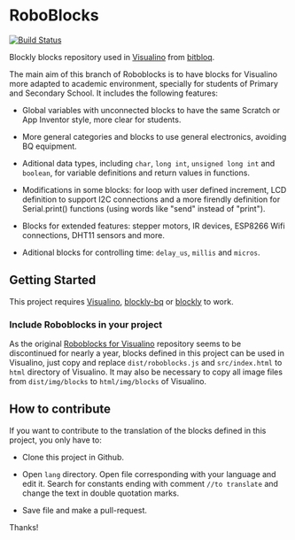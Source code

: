 RoboBlocks
==========

[![Build Status](https://secure.travis-ci.org/bq/roboblocks.png?branch=master)](http://travis-ci.org/bq/roboblocks)

Blockly blocks repository used in [Visualino](http://www.visualino.net/index.es.html) from [bitbloq](http://bitbloq.bq.com).

The main aim of this branch of Roboblocks is to have blocks for Visualino more adapted to academic environment, specially for students of Primary and Secondary School. It includes the following features:

* Global variables with unconnected blocks to have the same Scratch or App Inventor style, more clear for students.

* More general categories and blocks to use general electronics, avoiding BQ equipment.

* Aditional data types, including `char`, `long int`, `unsigned long int` and `boolean`, for variable definitions and return values in functions.

* Modifications in some blocks: for loop with user defined increment, LCD definition to support I2C connections and a more firendly definition for Serial.print() functions (using words like "send" instead of "print").

* Blocks for extended features: stepper motors, IR devices, ESP8266 Wifi connections, DHT11 sensors and more.

* Aditional blocks for controlling time: `delay_us`, `millis` and `micros`.

Getting Started
---------------

This project requires [Visualino](http://www.visualino.net/index.es.html), [blockly-bq](https://github.com/bq/blockly) or [blockly](https://developers.google.com/blockly/) to work.

### Include Roboblocks in your project

As the original [Roboblocks for Visualino](https://github.com/vrruiz/roboblocks) repository seems to be discontinued for nearly a year, blocks defined in this project can be used in Visualino, just copy and replace `dist/roboblocks.js` and `src/index.html` to `html` directory of Visualino. It may also be necessary to copy all image files from `dist/img/blocks` to `html/img/blocks` of Visualino.

How to contribute
-----------------

If you want to contribute to the translation of the blocks defined in this project, you only have to:

* Clone this project in Github.

* Open `lang` directory. Open file corresponding with your language and edit it. Search for constants ending with comment `//to translate` and change the text in double quotation marks.

* Save file and make a pull-request.

Thanks!